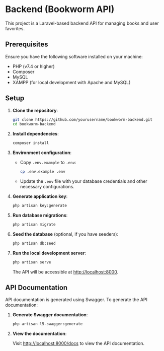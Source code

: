 # Backend (Bookworm API)

This project is a Laravel-based backend API for managing books and user favorites.

## Prerequisites

Ensure you have the following software installed on your machine:

- PHP (v7.4 or higher)
- Composer
- MySQL
- XAMPP (for local development with Apache and MySQL)

## Setup

1. **Clone the repository**:

    ```bash
    git clone https://github.com/yourusername/bookworm-backend.git
    cd bookworm-backend
    ```

2. **Install dependencies**:

    ```bash
    composer install
    ```

3. **Environment configuration**:
    - Copy `.env.example` to `.env`:

        ```bash
        cp .env.example .env
        ```

    - Update the `.env` file with your database credentials and other necessary configurations.

4. **Generate application key**:

    ```bash
    php artisan key:generate
    ```

5. **Run database migrations**:

    ```bash
    php artisan migrate
    ```

6. **Seed the database** (optional, if you have seeders):

    ```bash
    php artisan db:seed
    ```

7. **Run the local development server**:

    ```bash
    php artisan serve
    ```

    The API will be accessible at [http://localhost:8000](http://localhost:8000).


## API Documentation

API documentation is generated using Swagger. To generate the API documentation:

1. **Generate Swagger documentation**:

    ```bash
    php artisan l5-swagger:generate
    ```

2. **View the documentation**:
   
    Visit [http://localhost:8000/docs](http://localhost:8000/docs) to view the API documentation.
